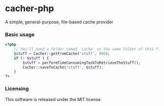 cacher-php
=============

A simple, general-purpose, file-based cache provider

### Basic usage

```php
<?php
	// You'll need a folder named 'cache' on the same folder of this file with write permissions
	$stuff = Cacher::getFromCache('stuff', 900);
	if (! $stuff ) {
		$stuff = performTimeConsumingTaskToRetrieveTheStuff();
		Cacher::saveToCache('stuff', $stuff);
	}
?>
```

### Licensing

This software is released under the MIT license.
